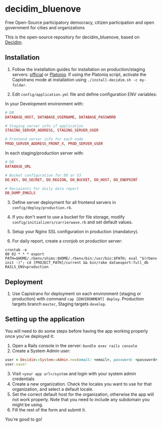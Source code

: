# decidim_bluenove

Free Open-Source participatory democracy, citizen participation and open government for cities and organizations

This is the open-source repository for decidim_bluenove, based on [Decidim](https://github.com/decidim/decidim).

## Installation

1. Follow the installation guides for installation on production/staging servers: [official](https://github.com/decidim/decidim/blob/master/docs/getting_started.md) or [Platoniq](https://platoniq.github.io/decidim-install/). If using the Platoniq script, activate the Capistrano mode at installation using `./install-decidim.sh -c my-folder`.

2. Edit `config/application.yml` file and define configuration ENV variables:

In your Development environment with:
```ruby
# DB
DATABASE_HOST, DATABASE_USERNAME, DATABASE_PASSWORD

# Staging server info if application
STAGING_SERVER_ADDRESS, STAGING_SERVER_USER

# Frontend server info for each node
PROD_SERVER_ADDRESS_FRONT_X, PROD_SERVER_USER
```

In each staging/production server with:
```ruby
# DB
DATABASE_URL

# Bucket configuration for DO or S3
DO_KEY, DO_SECRET, DO_REGION, DO_BUCKET, DO_HOST, DO_ENDPOINT

# Recipients for daily data report
DB_DUMP_EMAILS
```

3. Define server deployment for all frontend servers in `config/deploy/production.rb`.

4. If you don't want to use a bucket for file storage, modify `config/initializers/carrierwave.rb` and set default values.

5. Setup your Nginx SSL configuration in production (mandatory).

6. For daily report, create a cronjob on production server:
```
crontab -e
00 02 * * * export PATH=$HOME/.rbenv/shims:$HOME/.rbenv/bin:/usr/bin:$PATH; eval "$(rbenv init -)"; cd [PROJECT_PATH]/current && bin/rake dataexport:full_db RAILS_ENV=production
```

## Deployment

1. Use Capistrano for deployment on each environment (staging or production) with command `cap [ENVIRONMENT] deploy`. Production targets branch `master`, Staging targets `develop`.

## Setting up the application

You will need to do some steps before having the app working properly once you've deployed it:

1. Open a Rails console in the server: `bundle exec rails console`
2. Create a System Admin user:
```ruby
user = Decidim::System::Admin.new(email: <email>, password: <password>, password_confirmation: <password>)
user.save!
```
3. Visit `<your app url>/system` and login with your system admin credentials
4. Create a new organization. Check the locales you want to use for that organization, and select a default locale.
5. Set the correct default host for the organization, otherwise the app will not work properly. Note that you need to include any subdomain you might be using.
6. Fill the rest of the form and submit it.

You're good to go!
